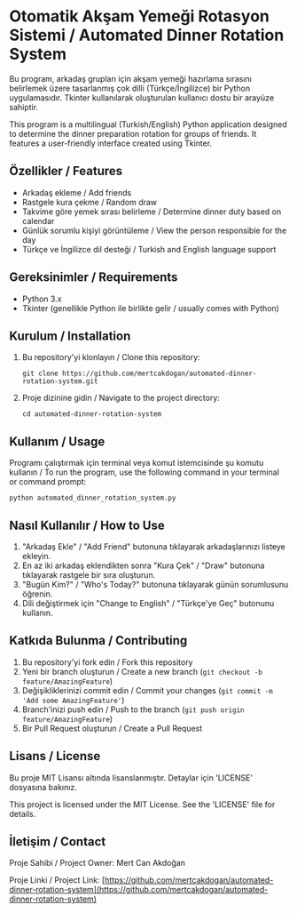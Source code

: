 # Otomatik Akşam Yemeği Rotasyon Sistemi / Automated Dinner Rotation System

Bu program, arkadaş grupları için akşam yemeği hazırlama sırasını belirlemek üzere tasarlanmış çok dilli (Türkçe/İngilizce) bir Python uygulamasıdır. Tkinter kullanılarak oluşturulan kullanıcı dostu bir arayüze sahiptir.

This program is a multilingual (Turkish/English) Python application designed to determine the dinner preparation rotation for groups of friends. It features a user-friendly interface created using Tkinter.

## Özellikler / Features

- Arkadaş ekleme / Add friends
- Rastgele kura çekme / Random draw
- Takvime göre yemek sırası belirleme / Determine dinner duty based on calendar
- Günlük sorumlu kişiyi görüntüleme / View the person responsible for the day
- Türkçe ve İngilizce dil desteği / Turkish and English language support

## Gereksinimler / Requirements

- Python 3.x
- Tkinter (genellikle Python ile birlikte gelir / usually comes with Python)

## Kurulum / Installation

1. Bu repository'yi klonlayın / Clone this repository:
   ```
   git clone https://github.com/mertcakdogan/automated-dinner-rotation-system.git
   ```
2. Proje dizinine gidin / Navigate to the project directory:
   ```
   cd automated-dinner-rotation-system
   ```

## Kullanım / Usage

Programı çalıştırmak için terminal veya komut istemcisinde şu komutu kullanın / To run the program, use the following command in your terminal or command prompt:

```
python automated_dinner_rotation_system.py
```

## Nasıl Kullanılır / How to Use

1. "Arkadaş Ekle" / "Add Friend" butonuna tıklayarak arkadaşlarınızı listeye ekleyin.
2. En az iki arkadaş eklendikten sonra "Kura Çek" / "Draw" butonuna tıklayarak rastgele bir sıra oluşturun.
3. "Bugün Kim?" / "Who's Today?" butonuna tıklayarak günün sorumlusunu öğrenin.
4. Dili değiştirmek için "Change to English" / "Türkçe'ye Geç" butonunu kullanın.

## Katkıda Bulunma / Contributing

1. Bu repository'yi fork edin / Fork this repository
2. Yeni bir branch oluşturun / Create a new branch (`git checkout -b feature/AmazingFeature`)
3. Değişikliklerinizi commit edin / Commit your changes (`git commit -m 'Add some AmazingFeature'`)
4. Branch'inizi push edin / Push to the branch (`git push origin feature/AmazingFeature`)
5. Bir Pull Request oluşturun / Create a Pull Request

## Lisans / License

Bu proje MIT Lisansı altında lisanslanmıştır. Detaylar için 'LICENSE' dosyasına bakınız.

This project is licensed under the MIT License. See the 'LICENSE' file for details.

## İletişim / Contact

Proje Sahibi / Project Owner: Mert Can Akdoğan

Proje Linki / Project Link: [https://github.com/mertcakdogan/automated-dinner-rotation-system](https://github.com/mertcakdogan/automated-dinner-rotation-system)
